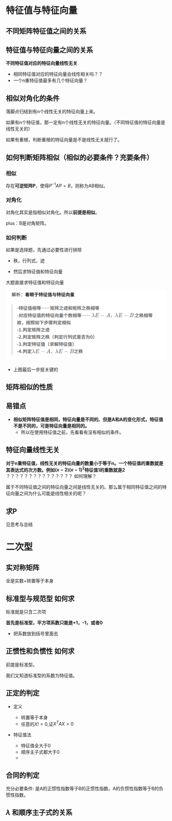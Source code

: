 # 特征值与特征向量

## 不同矩阵特征值之间的关系

## 特征值与特征向量之间的关系

**不同特征值对应的特征向量线性无关**

+ 相同特征值对应的特征向量会线性相关吗？？
+ 一个n重特征值最多有几个特征向量？

## 相似对角化的条件

落脚点归结到有n个线性无关的特征向量上来。

如果有n个特征值，那一定有n个线性无关的特征向量。（不同特征值的特征向量是线性无关的）

如果有重根，判断重根的特征向量是不是线性无关就行了。

## 如何判断矩阵相似（相似的必要条件？充要条件）

### 相似

存在**可逆矩阵P**，使得$P^{-1}AP=B$，则称为AB相似。

### 对角化

对角化其实是指相似对角化。所以**前提是相似**。

plus：B是对角矩阵。

### 如何判断

如果是选择题，先通过必要性进行排除

+ 秩，行列式，迹

+ 然后求特征值和特征向量

大题直接求特征值和特征向量

![image-20220830205633668](https://raw.githubusercontent.com/Alemdx/pic-bed/master/math2/image-20220830205633668.png)

+ 上图最后一步挺关键的

## 矩阵相似的性质

## 易错点

+ **相似矩阵特征值是相同，特征向量是不同的**。**但是A和A的变化形式，特征值不是不同的，可是特征向量是相同的。**
  + 所以在使用特征值之前，先看看有没有相似的条件。

## 特征向量线性无关

**对于n重特征值，线性无关的特征向量的数量小于等于n。一个特征值的重数就是其表达式的次方数。例如$(x-2)(x-1)^2$特征值1的重数就是2**   ？？？？？？？？？？？？？？？ 如何理解？



属于不同特征值之间的特征向量之间是线性无关的。那么属于相同特征值之间的特征向量之间为什么可能是线性相关的呢？

## 求P

见思考与总结

# 二次型

## 实对称矩阵

全是实数+转置等于本身

## 标准型与规范型 如何求

标准就是只含二次项

**首先是标准型，平方项系数只能是+1，-1，或者0**

+ 把系数放到括号里面去

## 正惯性和负惯性 如何求

前提是标准型。

我们又知道标准型的系数为特征值。



## 正定的判定

+ 定义
  + 转置等于本身
  + 任意的$X!=0$,证$X^TAX>0$

+ 特征值法
  + 特征值全大于0
  + 顺序主子式都大于0
  + 

## 合同的判定

充分必要条件: 是A的正惯性指数等于B的正惯性指数。A的负惯性指数等于B的负惯性指数。

## $\lambda$ 和顺序主子式的关系